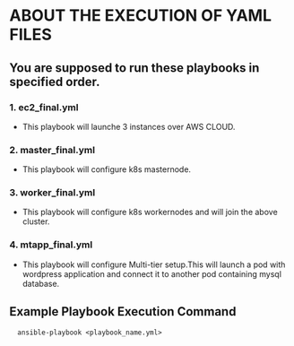 # ABOUT THE EXECUTION OF YAML FILES

## You are supposed to run these playbooks in specified order.


### 1. ec2_final.yml
  - This playbook will launche 3 instances over AWS CLOUD.
 
 
### 2. master_final.yml
  - This playbook will configure k8s masternode. 


### 3. worker_final.yml
  - This playbook will configure k8s workernodes and will join the above cluster.
        
### 4. mtapp_final.yml
  - This playbook will configure Multi-tier setup.This will launch a  pod with wordpress application and connect it to another pod containing mysql database.

Example Playbook Execution Command
----------------
      ansible-playbook <playbook_name.yml>

